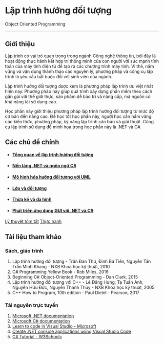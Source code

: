 # Lập trình hướng đối tượng

Object Oriented Programming

---

## Giới thiệu

Lập trình có vai trò quan trọng trong ngành Công nghệ thông tin, bởi đây là hoạt động thực hành kết hợp trí thông minh của con người với sức mạnh tính toán của máy tính điện tử để tạo ra các chương trình máy tính. Vì thế, nắm vững và vận dụng thành thạo các nguyên lý, phương pháp và công cụ lập trình là yêu cầu bắt buộc đối với sinh viên của ngành.

Lập trình hướng đối tượng được xem là phương pháp lập trình ưu việt nhất hiện nay. Phương pháp này giúp quá trình xây dựng phần mềm theo cách gần gũi với thế giới thực, sản phẩm dễ bảo trì và nâng cấp, mã nguồn có khả năng tái sử dụng cao.

Học phần này giới thiệu phương pháp lập trình hướng đối tượng từ mức độ cơ bản đến nâng cao. Để học tốt học phần này, người học cần nắm vững các kiến thức, phương pháp, kỹ năng lập trình căn bản và giải thuật. Công cụ lập trình sử dụng để minh họa trong học phần này là .NET và C#.

## Các chủ đề chính
- #### [Tổng quan về lập trình hướng đối tượng](topics/overview)
- #### [Nền tảng .NET và ngôn ngữ C#](topics/dotnet-and-csharp)
- #### [Mô hình hóa hướng đối tượng với UML](topics/object-oriented-modeling)
- #### [Lớp và đối tượng](topics/classes-and-objects)
- #### [Thừa kế và đa hình](topics/inheritance)
- #### [Phát triển ứng dụng GUI với .NET và C#](topics/gui-development)

<div class="text-center">
    <a href="topics/overview/" class="btn btn-primary" role="button">Lý thuyết tóm tắt</a>
    <a href="labs/" class="btn btn-primary" role="button">Thực hành</a>
</div>

## Tài liệu tham khảo

### Sách, giáo trình

<ol>
    <li>Lập trình hướng đối tượng - Trần Đan Thư, Đinh Bá Tiến, Nguyễn Tấn Trần Minh Khang - NXB Khoa học kỹ thuật, 2010</li>
    <li>C# Programming Yellow Book - Rob Miles, 2016</li>
    <li>Beginning C# Object-Oriented Programming - Dan Clark, 2015</li>
    <li>Lập trình hướng đối tượng với C++ - Lê Đăng Hưng, Tạ Tuấn Anh, Nguyễn Hữu Đức, Nguyễn Thanh Thủy - NXB Khoa học kỹ thuật, 2005</li>
    <li>C++ How to Program, 10th edition - Paul Dietel - Pearson, 2017</li>
</ol>

### Tài nguyên trực tuyến

<ol>
<li><a href="https://learn.microsoft.com/en-us/dotnet/">Microsoft .NET documentation</a>
<li><a href="https://learn.microsoft.com/en-us/dotnet/csharp/">Microsoft C# documentation</a></li>
<li><a href="https://visualstudio.microsoft.com/vs/getting-started/">Learn to code in Visual Studio - Microsoft<a></li>
<li><a href="https://learn.microsoft.com/en-us/dotnet/core/tutorials/with-visual-studio-code?pivots=dotnet-6-0">Create .NET console applications using Visual Studio Code<a></li>
<li><a href="https://www.w3schools.com/cs/index.php">C# Tutorial - W3Schools</a></li>
</ol>